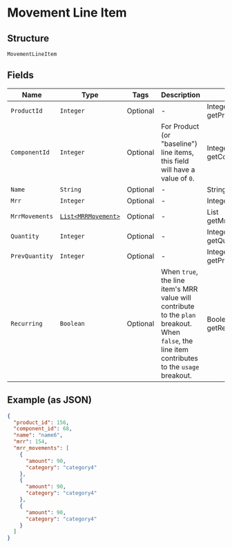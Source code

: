 
# Movement Line Item

## Structure

`MovementLineItem`

## Fields

| Name | Type | Tags | Description | Getter | Setter |
|  --- | --- | --- | --- | --- | --- |
| `ProductId` | `Integer` | Optional | - | Integer getProductId() | setProductId(Integer productId) |
| `ComponentId` | `Integer` | Optional | For Product (or "baseline") line items, this field will have a value of `0`. | Integer getComponentId() | setComponentId(Integer componentId) |
| `Name` | `String` | Optional | - | String getName() | setName(String name) |
| `Mrr` | `Integer` | Optional | - | Integer getMrr() | setMrr(Integer mrr) |
| `MrrMovements` | [`List<MRRMovement>`](../../doc/models/mrr-movement.md) | Optional | - | List<MRRMovement> getMrrMovements() | setMrrMovements(List<MRRMovement> mrrMovements) |
| `Quantity` | `Integer` | Optional | - | Integer getQuantity() | setQuantity(Integer quantity) |
| `PrevQuantity` | `Integer` | Optional | - | Integer getPrevQuantity() | setPrevQuantity(Integer prevQuantity) |
| `Recurring` | `Boolean` | Optional | When `true`, the line item's MRR value will contribute to the `plan` breakout. When `false`, the line item contributes to the `usage` breakout. | Boolean getRecurring() | setRecurring(Boolean recurring) |

## Example (as JSON)

```json
{
  "product_id": 156,
  "component_id": 68,
  "name": "name6",
  "mrr": 154,
  "mrr_movements": [
    {
      "amount": 90,
      "category": "category4"
    },
    {
      "amount": 90,
      "category": "category4"
    },
    {
      "amount": 90,
      "category": "category4"
    }
  ]
}
```

